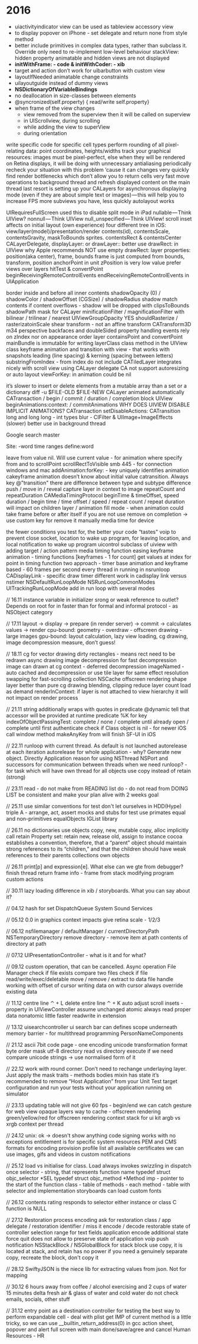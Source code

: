 # 2016

- uiactivityindicator view can be used as tableview accessory view
- to display popover on iPhone - set delegate and return none from style method
- better include primitives in complex data types, rather than subclass it. Override only need to re-implement low-level behaviour
stackView: hidden property animatable and hidden views are not displayed
- **initWithFrame: - code & initWithCoder: - xib**
- target and action don’t work for uibarbutton with custom view
- layoutIfNeeded animatable change constraints
- uilayoutguide instead of dummy views
- **NSDictionaryOfVariableBindings**
- no deallocation in size-classes between elements
- @syncronized(self.property) { read/write self.property}
- when frame of the view changes
	- view removed from the superview then it will be called on superview
	- in UIScrollview, during scrolling
	- while adding the view to superView
	- during orientation 

write specific code for specific cell types
perform rounding of all pixel-relating data: point coordinates, heights/widths
track your graphical resources: images must be pixel-perfect, else when they will be rendered on Retina displays, it will be doing with unnecessary antialiasing
periodically recheck your situation with this problem ‘cause it can changes very quickly
find render bottlenecks which don’t allow you to return cells very fast
move operations to background thread and refresh displayed content on the main thread
last resort is setting up your CALayers for asynchronous displaying mode (even if they are about simple text or images) — this will help you to increase FPS
more subviews you have, less quickly autolayout works


UIRequiresFullScreen used this to disable split mode in iPad
nullable — Think UIView?
nonnull — Think UIView
null_unspecified — Think UIView!
scroll inset affects on initial layout (own experience)
four different tree in iOS: view/layer(model)/presentation/render
contents(id), contentsScale, contentsGravity, maskToBounds
sprites. contentsRect & contentsCenter
CALayerDelegate, displayLayer: or drawLayer:: better use drawRect: in UIView
why Apple recommends NOT use empty drawRect:
layer properties: position(aka center), frame, bounds
frame is just computed from bounds, transform, position
anchorPoint in unit
zPosition is very low value
prefer views over layers
hitTest & convertPoint
beginReceivingRemoteControlEvents
endReceivingRemoteControlEvents in UIApplication


border inside and before all inner contents
shadowOpacity (0) / shadowColor / shadowOffset (CGSize) / shadowRadius
shadow match contents
if content overflows - shadow will be dropped with clipsToBounds
shadowPath
mask for CALayer
minificationFilter / magnificationFilter with bilinear / trilinear / nearest
UIViewGroupOpacity YES
shouldRasterize / rasterizatoinScale
shear transform - not an affine transform
CATransform3D
m34 perspective
backfaces and doubleSided property
handling events rely on zIndex nor on appearance order
layer containsPoint and convertPoint
mainBundle is immutable for writing
layerClass class method in the UIView class
keyframe animation and transition with view - that works with snapshots
leading (line spacing) & kerning (spacing between letters)
substringFromIndex - from index do not include
CATiledLayer integrates nicely with scroll view using CALayer delegate
CA not support autoresizing or auto layout
viewForKey: in animation could be nil

it’s slower to insert or delete elements from a mutable array than a set or a dictionary
diff -u $FILE-OLD $FILE-NEW
CALayer animated automatically
CATransaction / begin / commit / duration / completion block
UIView beginAnimations:context: / commitAnimations
WHY DOES UIVIEW DISABLE IMPLICIT ANIMATIONS?
CATransaction setDisableActions:
CATransition
long and long long - int types
blur - CIFilter & UIImage+ImageEffects (slower)
better use in background thread

Google search master
 
Site:
-word
time ranges
define:word

leave from value nil. Will use current value - for animation where specify from and to
scrollPoint scrollRectToVisible
smb 445 - for connection windows and mac
addAnimation:forKey: - key uniquely identifies animation
cakeyframe animation doesn’t know about initial value
catransition. Always key @"transition"
there are difference between type and subtype
difference push / move in / reveal
capture layer in context to image
repeatCount and repeatDuration
CAMediaTimingProtocol
beginTime & timeOffset, speed
duration / begin time / time offset / speed / repeat count / repeat duration will impact on children layer / animation 
fill mode - when animation could take frame before or after itself
if you are not use remove on completion -> use custom key for remove it manually
media time for device

the fewer conditions you test for, the better your code “tastes"
voip to prevent close socket, location to wake up program, for leaving location, and local notification to wake up program
uicontrol subclass of uiview with adding target / action pattern
media timing function
easing
keyframe animation - timing functions [keyframes - 1 for count]
get values at index for point in timing function
two approach - timer base animation and keyframe based - 60 frames per second
every thread in running in nsrunloop
CADisplayLink - specific draw timer
different work in cadisplay link versus nstimer
NSDefaultRunLoopMode
NSRunLoopCommonModes
UITrackingRunLoopMode
add in run loop with several modes

// 16.11
instance variable in initializer
srong or weak reference to outlet? Depends on root
for in faster than for
formal and informal protocol - as NSObject category

// 17.11
layout -> display -> prepare (in render server) -> commit -> calculates values -> render
cpu-bound: geometry - overdraw - offscreen drawing - large images
gpu-bound: layout calculation, lazy view loading, cg drawing, image decompression
measure, don’t guess!

// 18.11
cg for vector drawing
dirty rectangles - means rect need to be redrawn
async drawing
image decompression
for fast decompression image can drawn at cg context - deferred decompression
imageNamed - auto cached and decompression or use tile layer for same effect
resolution swapping for fast-scrolling collection
NSCache
offscreen rendering
shape layer better than pure cg drawing
blending, clipping
reduce layer count
load as demand
renderInContext:
if layer is not attached to view hierarchy it will not impact on render process

// 21.11
string additionally wraps with quotes in predicate
@dynamic tell that accessor will be provided at runtime
predicate %K for key
indexOfObjectPassingTest:
complete / none / complete until already open / complete until first authenticate
check if Class object is nil - for newer iOS
call window method makeAnyKey from will finish
SF-UI in iOS 

// 22.11
runloop with current thread. As default is not launched
autorelease at each iteration
autorelease for whole application - why? Generate new object. Directly Application
reason for using NSThread
NSPort and successors for communication between threads
when we need runloop? - for task which will have own thread
for all objects <NSCopying> use copy instead of retain (strong)

//  23.11
read - do not make from READING list
do - do not read from DOING LIST
be consistent
and make your plan alive with 2 weeks goal

// 25.11
use similar conventions for test
don't let ourselves in HDD(Hype)
triple A - arrange, act, assert
mocks and stubs
for test use primates equal and non-primitives equalObjects
IGList library

// 26.11
no dictionaries use objects
copy, new, mutable copy, alloc implicitly call retain 
Property set: retain new, release old, assign to instance
cocoa establishes a convention, therefore, that a “parent” object should maintain strong references to its “children,” and that the children should have weak references to their parents
collections own objects

// 26.11
print[p] and expression[e]. What else can we gte from debugger?
finish
thread return 
frame info - frame from stack
modifying program
custom actions

// 30.11
lazy loading difference in xib / storyboards. What you can say about it?

// 04.12
hash for set
DispatchQueue
System Sound Services 

// 05.12
0.0 in graphics context impacts give retina scale - 1/2/3

// 06.12
nsfilemanager / defaultManager / currentDirectoryPath
NSTemporaryDirectory
remove directory - remove item at path
contents of directory at path

// 07.12
UIPresentationController - what is it and for what?

// 09.12
custom operation, that can be cancelled. Async operation
File Manager
check if file exists
compare two files
check if file read/write/exec/deletable
move / remove / extract to data
file handle 
working with offset of cursor
writing data on with cursor always override existing data

// 11.12
centre line ⌃ + L
delete entire line ⌃ + K
auto adjust scroll insets - property in UIViewController
assume unchanged
atomic always read proper data
nonatomic little faster
readwrite in extension

// 13.12
uisearchcontroller
ui search bar can defines scope underneath
memory barrier - for multithread programming
PersonNameComponents

// 21.12
ascii 7bit
code page - one encoding
unicode transformation format
byte order mask
utf-8
directory read vs directory execute
if we need compare unicode strings -> use normalised form of it

// 22.12
work with round corner. Don’t need to rechange underlaying layer. Just apply the mask
traits - methods bodies
mixin has state
it’s recommended to remove “Host Application” from your Unit Test target configuration and run your tests without your application running on simulator

// 23.13
updating table will not give 60 fps - begin/end
we can catch gesture for web view
opaque layers
way to cache - offscreen rendering
green/yellow/red for offscreen rendering 
context stack for ui kit
argb vs xrgb
context per thread 

// 24.12
unix: ok -> doesn't show anything 
code signing works with no exceptions
entitlement is for specific system resources 
PEM and CMS formats for encoding
provision profile list all available certificates 
we can use images, gifs and videos in custom notifications 

// 25.12
load vs initialise for class. Load always invokes
swizzling in dispatch once
selector - string, that represents function name
typedef struct objc_selector *SEL
typedef struct objc_method *Method
imp - pointer to the start of the function
class - table of methods - each method - table with selector and implementation
storyboards can load custom fonts

// 26.12
contents rating
responds to selector either instance or class
C function is NULL

// 27.12
Restoration process
encoding
ask for restoration class / app delegate / restoration identifier / miss it
encode / decode restorable state of controller
selection range for text fields
application encode additional state
force quit does not allow to preserve state of application
voip push notification
NSStackBlock / NSGlobalBlock
for stack block use copy, it is located at stack, and retain has no power
if you need a genuinely separate copy, recreate the block, don't copy it

// 28.12
SwiftyJSON is the niece lib for extracting values from json. Not for mapping

// 30.12
6 hours away from coffee / alcohol
exercising and 2 cups of water
15 minutes delta
fresh air & glass of water and cold water
do not check emails, socials, other stuff

// 31.12
entry point as a destination controller for testing
the best way to perform expandable cell - deal with plist
get IMP of current method is a little tricky, so we can use __builtin_return_address(0) in gcc
action sheet, popover and alert
full screen with main done/save/agree and cancel
Human Resources - HR

